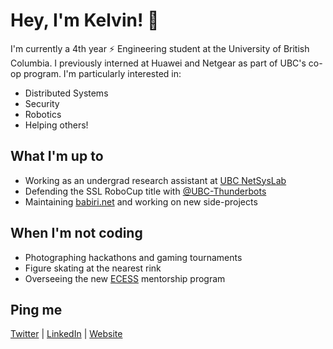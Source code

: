 # Hey, I'm Kelvin! 👋

I'm currently a 4th year :zap: Engineering student at the University of British Columbia. I previously interned at Huawei and Netgear as part of UBC's co-op program. I'm particularly interested in:

- Distributed Systems
- Security
- Robotics
- Helping others!

## What I'm up to
- Working as an undergrad research assistant at [UBC NetSysLab](http://netsyslab.ece.ubc.ca/wiki/index.php/Networked_Systems_Laboratory)
- Defending the SSL RoboCup title with [@UBC-Thunderbots](https://github.com/UBC-Thunderbots/Software)
- Maintaining [babiri.net](https://www.babiri.net/#/) and working on new side-projects

## When I'm not coding
- Photographing hackathons and gaming tournaments
- Figure skating at the nearest rink
- Overseeing the new [ECESS](http://ubcecess.com/) mentorship program

## Ping me
[Twitter](https://twitter.com/NotCelsiusDeg) | [LinkedIn](https://www.linkedin.com/in/kelvinkoon/) | [Website](https://www.kelvinkoon.dev/)
